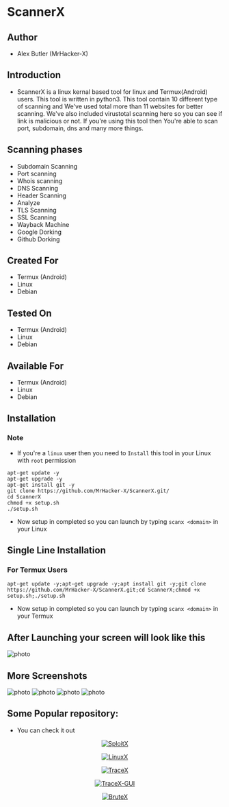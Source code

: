 # ScannerX
## Author
+ Alex Butler (MrHacker-X)

## Introduction
+ ScannerX is a linux kernal based tool for linux and Termux(Android) users. This tool is written in python3. This tool contain 10 different type of scanning and We've used total more than 11 websites for better scanning. We've also included virustotal scanning here so you can see if link is malicious or not. If you're using this tool then You're able to scan port, subdomain, dns and many more things.   

## Scanning phases
+ Subdomain Scanning                                                                                                       
+ Port scanning                                                                                                            
+ Whois scanning                                                                                                           
+ DNS Scanning                                                                                                             
+ Header Scanning                                                                                                          
+ Analyze                                                                                                                  
+ TLS Scanning                                                                                                             
+ SSL Scanning                                                                                                             
+ Wayback Machine                                                                                                          
+ Google Dorking                                                                                                           
+ Github Dorking

## Created For
+ Termux (Android)
+ Linux
+ Debian

## Tested On
+ Termux (Android)
+ Linux
+ Debian

## Available For
+ Termux (Android)
+ Linux
+ Debian

## Installation

### Note
+ If you're a ```linux``` user then you need to ```Install``` this tool in your Linux with ``` root ``` permission

```
apt-get update -y
apt-get upgrade -y
apt-get install git -y
git clone https://github.com/MrHacker-X/ScannerX.git/
cd ScannerX
chmod +x setup.sh
./setup.sh
```

+ Now setup in completed so you can launch by typing `scanx <domain>` in your Linux

## Single Line Installation

### For Termux Users

```
apt-get update -y;apt-get upgrade -y;apt install git -y;git clone https://github.com/MrHacker-X/ScannerX.git;cd ScannerX;chmod +x setup.sh;./setup.sh
```
+ Now setup in completed so you can launch by typing `scanx <domain>` in your Termux

## After Launching your screen will look like this

![photo](https://raw.githubusercontent.com/MrHacker-X/ScannerX/main/img/Screenshot_2022-09-04_11_51_25.png)

## More Screenshots
![photo](https://raw.githubusercontent.com/MrHacker-X/ScannerX/main/img/Screenshot_2022-09-04_11_51_46.png)
![photo](https://raw.githubusercontent.com/MrHacker-X/ScannerX/main/img/Screenshot_2022-09-04_11_52_13.png)
![photo](https://raw.githubusercontent.com/MrHacker-X/ScannerX/main/img/Screenshot_2022-09-04_11_52_25.png)
![photo](https://raw.githubusercontent.com/MrHacker-X/ScannerX/main/img/Screenshot_2022-09-04_11_52_40.png)

## Some Popular repository:
+ You can check it out
<p align="center"><a href="https://github.com/MrHacker-X/SploitX.git/"><img title="SploitX" src="https://github-readme-stats.vercel.app/api/pin/?username=MrHacker-X&repo=SploitX&theme=radical"></a>
<p align="center"><a href="https://github.com/MrHacker-X/LinuxX.git/"><img title="LinuxX" src="https://github-readme-stats.vercel.app/api/pin/?username=MrHacker-X&repo=LinuxX&theme=radical"></a>
<p align="center"><a href="https://github.com/MrHacker-X/TraceX.git/"><img title="TraceX" src="https://github-readme-stats.vercel.app/api/pin/?username=MrHacker-X&repo=TraceX&theme=radical"></a>
<p align="center"><a href="https://github.com/MrHacker-X/TraceX-GUI.git/"><img title="TraceX-GUI" src="https://github-readme-stats.vercel.app/api/pin/?username=MrHacker-X&repo=TraceX-GUI&theme=radical"></a>
<p align="center"><a href="https://github.com/MrHacker-X/BruteX.git/"><img title="BruteX" src="https://github-readme-stats.vercel.app/api/pin/?username=MrHacker-X&repo=BruteX&theme=radical"></a>
